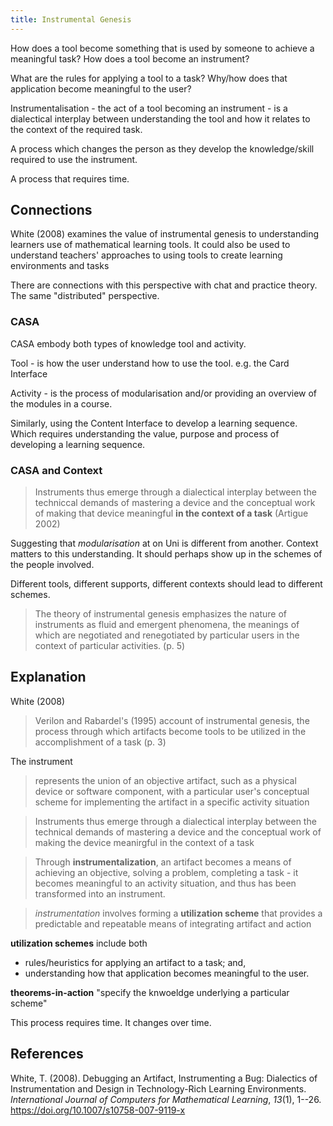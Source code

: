 ```yaml
---
title: Instrumental Genesis
---
```

How does a tool become something that is used by someone to achieve a meaningful task? How does a tool become an instrument?

What are the rules for applying a tool to a task? Why/how does that application become meaningful to the user?

Instrumentalisation - the act of a tool becoming an instrument - is a dialectical interplay between understanding the tool and how it relates to the context of the required task.

A process which changes the person as they develop the knowledge/skill required to use the instrument.

A process that requires time.

## Connections

White (2008) examines the value of instrumental genesis to understanding learners use of mathematical learning tools. It could also be used to understand teachers' approaches to using tools to create learning environments and tasks

There are connections with this perspective with chat and practice theory. The same "distributed" perspective. 

### CASA

CASA embody both types of knowledge tool and activity.

Tool - is how the user understand how to use the tool. e.g. the Card Interface

Activity - is the process of modularisation and/or providing an overview of the modules in a course.

Similarly, using the Content Interface to develop a learning sequence. Which requires understanding the value, purpose and process of developing a learning sequence.

### CASA and Context

> Instruments thus emerge through a dialectical interplay between the techniccal demands of mastering a device and the conceptual work of making that device meaningful **in the context of a task** (Artigue 2002)

Suggesting that _modularisation_ at on Uni is different from another. Context matters to this understanding.  It should perhaps show up in the schemes of the people involved. 

Different tools, different supports, different contexts should lead to different schemes.

> The theory of instrumental genesis emphasizes the nature of instruments as fluid and emergent phenomena, the meanings of which are negotiated and renegotiated by particular users in the context of particular activities. (p. 5)

## Explanation

White (2008) 

> Verilon and Rabardel's (1995) account of instrumental genesis, the process through which artifacts become tools to be utilized in the accomplishment of a task (p. 3)

The instrument

> represents the union of an objective artifact, such as a physical device or software component, with a particular user's conceptual scheme for implementing the artifact in a specific activity situation

> Instruments thus emerge through a dialectical interplay between the technical demands of mastering a device and the conceptual work of making the device meanirgful in the context of a task

> Through **instrumentalization**, an artifact becomes a means of achieving an objective, solving a problem, completing a task - it becomes meaningful to an activity situation, and thus has been transformed into an instrument.

> _instrumentation_ involves forming a **utilization scheme** that provides a predictable and repeatable means of integrating artifact and action

**utilization schemes** include both

- rules/heuristics for applying an artifact to a task; and,
- understanding how that application becomes meaningful to the user.

**theorems-in-action** "specify the knwoeldge underlying a particular scheme"

This process requires time. It changes over time.

## References

White, T. (2008). Debugging an Artifact, Instrumenting a Bug: Dialectics of Instrumentation and Design in Technology-Rich Learning Environments. *International Journal of Computers for Mathematical Learning*, *13*(1), 1--26\. <https://doi.org/10.1007/s10758-007-9119-x>
